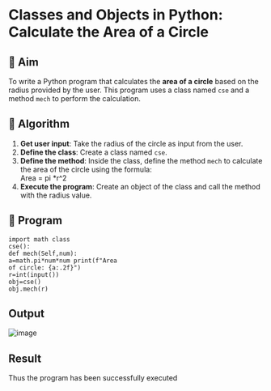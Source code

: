 # Classes and Objects in Python: Calculate the Area of a Circle

## 🎯 Aim
To write a Python program that calculates the **area of a circle** based on the radius provided by the user. This program uses a class named `cse` and a method `mech` to perform the calculation.

## 🧠 Algorithm
1. **Get user input**: Take the radius of the circle as input from the user.
2. **Define the class**: Create a class named `cse`.
3. **Define the method**: Inside the class, define the method `mech` to calculate the area of the circle using the formula:  
   Area = pi *r^2 
4. **Execute the program**: Create an object of the class and call the method with the radius value.

## 🧾 Program
```
import math class
cse():
def mech(Self,num):
a=math.pi*num*num print(f"Area
of circle: {a:.2f}")
r=int(input())
obj=cse()
obj.mech(r)
```
## Output
![image](https://github.com/user-attachments/assets/d5861b1d-1ac2-4c5e-939c-d0fc23d4454a)




## Result
Thus the program has been successfully executed
